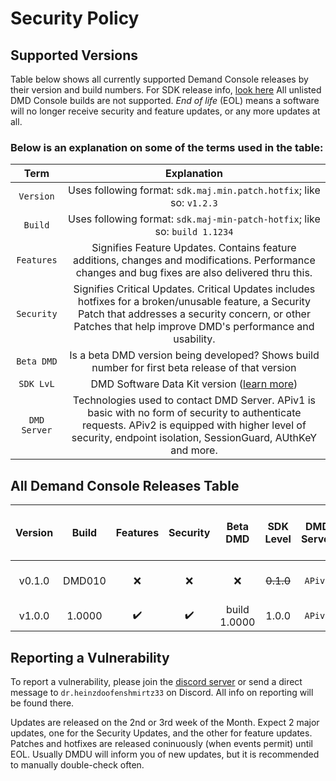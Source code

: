 # Security Policy

## Supported Versions

Table below shows all currently supported Demand Console releases by their version and build numbers. For SDK release info, [look here]()
All unlisted DMD Console builds are not supported. *End of life* (EOL) means a software will no longer receive security and feature updates, or any more updates at all.


### Below is an explanation on some of the terms used in the table:

|   Term   | Explanation |
| :------: | :-------------------------------------: |
|`Version` | Uses following format: `sdk.maj.min.patch.hotfix`; like so: `v1.2.3`|
|`Build`   | Uses following format: `sdk.maj-min-patch-hotfix`; like so: `build 1.1234`|
|`Features`| Signifies Feature Updates. Contains feature additions, changes and modifications. Performance changes and bug fixes are also delivered thru this. |
|`Security`| Signifies Critical Updates. Critical Updates includes hotfixes for a broken/unusable feature, a Security Patch that addresses a security concern, or other Patches that help improve DMD's performance and usability. |
|`Beta DMD`| Is a beta DMD version being developed? Shows build number for first beta release of that version |
|`SDK LvL` | DMD Software Data Kit version ([learn more](https://github.com/users/blinkyboi/projects/5)) |
|`DMD Server`| Technologies used to contact DMD Server. APiv1 is basic with no form of security to authenticate requests. APiv2 is equipped with higher level of security, endpoint isolation, SessionGuard, AUthKeY and more. | 


## All Demand Console Releases Table


|  Version  |  Build  |  Features  |  Security  | Beta DMD |  SDK Level  |  DMD Server  |  Last Update On (or End of Life [EOL])  | 
| :-------: | :-----: | :--------: | :--------: | :------: | :---------: | :----------: | :--------------: |
|  v0.1.0   | DMD010  | :x:        | :x:        | :x:      |  ~~0.1.0~~  |   `APiv1`    |  ~~08/01/2024~~ EOL: 08/01/2024  |
|  v1.0.0   | 1.0000  | ✔️        | ✔️         | build 1.0000 | 1.0.0    |   `APiv2`    | 08/13/2024 |


## Reporting a Vulnerability

To report a vulnerability, please join the [discord server](https://discord.gg/nSHPMG8zsH) or send a direct message to `dr.heinzdoofenshmirtz33` on Discord. All info on reporting will be found there.

Updates are released on the 2nd or 3rd week of the Month. Expect 2 major updates, one for the Security Updates, and the other for feature updates. Patches and hotfixes are released coninuously (when events permit) until EOL.
Usually DMDU will inform you of new updates, but it is recommended to manually double-check often.
